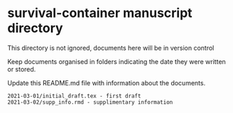 # survival-container manuscript directory
This directory is not ignored, documents here will be in version control

Keep documents organised in folders indicating the date they were written or stored.

Update this README.md file with information about the documents.

    2021-03-01/initial_draft.tex - first draft
    2021-03-02/supp_info.rmd - supplimentary information
